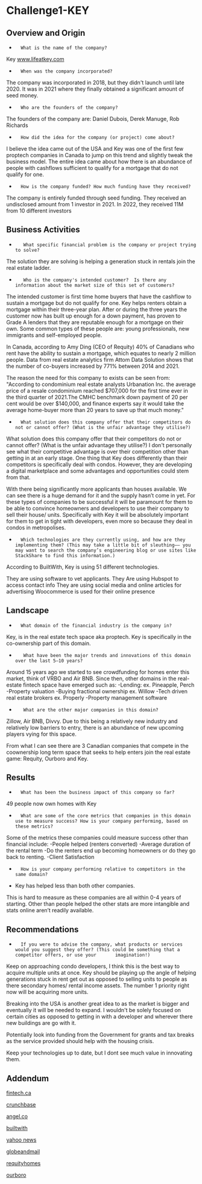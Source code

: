 # Challenge1-KEY

## Overview and Origin

*       What is the name of the company?
Key
www.lifeatkey.com


*       When was the company incorporated?
The company was incorporated in 2018, but they didn't launch until late 2020.  It was in 2021 where they finally obtained a significant amount of seed money.


*       Who are the founders of the company?
The founders of the company are: Daniel Dubois, Derek Manuge, Rob Richards


*       How did the idea for the company (or project) come about?
I believe the idea came out of the USA and Key was one of the first few proptech companies in Canada to jump on this trend and slightly tweak the business model.  The entire idea came about how there is an abundance of people with cashflows sufficient to qualify for a mortgage that do not qualify for one.


*       How is the company funded? How much funding have they received?
The company is entirely funded through seed funding.  They received an undisclosed amount from 1 investor in 2021.  In 2022, they received 11M from 10 different investors


## Business Activities

*        What specific financial problem is the company or project trying to solve?
The solution they are solving is helping a generation stuck in rentals join the real estate ladder.  


*        Who is the company's intended customer?  Is there any information about the market size of this set of customers?
The intended customer is first time home buyers that have the cashflow to sustain a mortgage but do not qualify for one.  Key helps renters obtain a mortgage within their three-year plan.  After or during the three years the customer now has built up enough for a down payment, has proven to Grade A lenders that they are reputable enough for a mortgage on their own.
Some common types of these people are: young professionals, new immigrants and self-employed people.

In Canada, according to Amy Ding (CEO of Requity) 40% of Canadians who rent have the ability to sustain a mortgage, which equates to nearly 2 million people. Data from real estate analytics firm Attom Data Solution shows that the number of co-buyers increased by 771% between 2014 and 2021.

The reason the need for this company to exists can be seen from: "According to condominium real estate analysts Urbanation Inc. the average price of a resale condominium reached $707,000 for the first time ever in the third quarter of 2021.The CMHC benchmark down payment of 20 per cent would be over $140,000, and finance experts say it would take the average home-buyer more than 20 years to save up that much money."


*       What solution does this company offer that their competitors do not or cannot offer? (What is the unfair advantage they utilise?)
What solution does this company offer that their competitors do not or cannot offer? (What is the unfair advantage they utilise?)
I don't personally see what their competitive advantage is over their competition other than getting in at an early stage. One thing that Key does differently than their competitors is specifically deal with condos.  However, they are developing a digital marketplace and some advantages and opportunities could stem from that.

With there being significantly more applicants than houses available.  We can see there is a huge demand for it and the supply hasn’t come in yet.  For these types of companies to be successful it will be paramount for them to be able to convince homeowners and developers to use their company to sell their house/ units.  Specifically with Key it will be absolutely important for them to get in tight with developers, even more so because they deal in condos in metropolises. 


*       Which technologies are they currently using, and how are they implementing them? (This may take a little bit of sleuthing–– you may want to search the company’s engineering blog or use sites like StackShare to find this information.)
According to BuiltWith, Key is using 51 different technologies.

They are using software to vet applicants.
They Are using Hubspot to access contact info
They are using social media and online articles for advertising
Woocommerce is used for their online presence 


## Landscape

*       What domain of the financial industry is the company in?
Key, is in the real estate tech space aka proptech.  Key is specifically in the co-ownership part of this domain.


*        What have been the major trends and innovations of this domain over the last 5–10 years?
Around 15 years ago we started to see crowdfunding for homes enter this market, think of VRBO and Air BNB.  Since then, other domains in the real-estate fintech space have emerged such as:
-Lending: ex. Pineapple, Perch
-Property valuation
-Buying fractional ownership ex. Willow
-Tech driven real estate brokers ex. Properly
-Property management software


*        What are the other major companies in this domain?
Zillow, Air BNB, Divvy.  Due to this being a relatively new industry and relatively low barriers to entry, there is an abundance of new upcoming players vying for this space.

From what I can see there are 3 Canadian companies that compete in the coownership long term space that seeks to help enters join the real estate game: Requity, Ourboro and Key.


## Results

*       What has been the business impact of this company so far?
49 people now own homes with Key


*       What are some of the core metrics that companies in this domain use to measure success? How is your company performing, based on these metrics?
Some of the metrics these companies could measure success other than financial include:
-People helped (renters converted)
-Average duration of the rental term
-Do the renters end up becoming homeowners or do they go back to renting.
-Client Satisfaction


*       How is your company performing relative to competitors in the same domain?
- Key has helped less than both other companies.

This is hard to measure as these companies are all within 0-4 years of starting. Other than people helped the other stats are more intangible and stats online aren’t readily available.


## Recommendations

*       If you were to advise the company, what products or services would you suggest they offer? (This could be something that a competitor offers, or use your       imagination!)
Keep on approaching condo developers, I think this is the best way to acquire multiple units at once.  Key should be playing up the angle of helping generations stuck in rent get out as opposed to selling units to people as there secondary homes/ rental income assets.  The number 1 priority right now will be acquiring more units.

Breaking into the USA is another great idea to as the market is bigger and eventually it will be needed to expand.  I wouldn't be solely focused on certain cities as opposed to getting in with a developer and wherever there new buildings are go with it.

Potentially look into funding from the Government for grants and tax breaks as the service provided should help with the housing crisis.

Keep your technologies up to date, but I dont see much value in innovating them.

## Addendum

[fintech.ca](https://www.fintech.ca/2022/06/30/qa-key-co-founder-daniel-dubois-real-estate-co-ownership/)

[crunchbase](https://www.crunchbase.com/organization/key-c0c5)

[angel.co](https://angel.co/company/lifeatkey)

 [builtwith](https://builtwith.com/?https%3a%2f%2fwww.lifeatkey.com%2f)

 [yahoo news](https://ca.movies.yahoo.com/millennial-trend-co-buying-homes-142412630.html)

 [globeandmail](https://www.theglobeandmail.com/real-estate/article-fractional-ownership-play-offers-renters-a-market-entry/)

 [requityhomes](https://www.requityhomes.com/)

 [ourboro](https://ourboro.com/)

